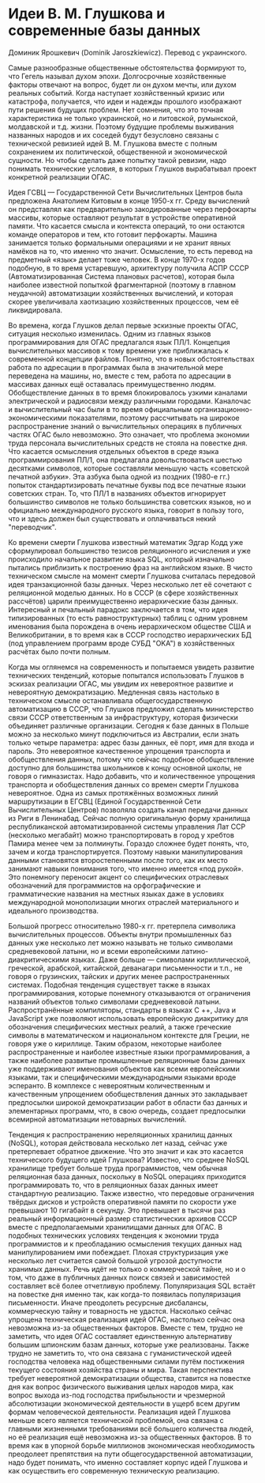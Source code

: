 # Идеи В. М. Глушкова и современные базы данных

Доминик Ярошкевич (Dominik Jaroszkiewicz). Перевод с украинского.

Самые разнообразные общественные обстоятельства формируют то, что Гегель называл духом эпохи. Долгосрочные хозяйственные факторы отвечают на вопрос, будет ли он духом мечты, или духом реальных событий. Когда наступает хозяйственный кризис или катастрофа, получается, что идеи и надежды прошлого изображают пути решения будущих проблем. Нет сомнения, что это точная характеристика не только украинской, но и литовской, румынской, молдавской и т.д. жизни. Поэтому будущие проблемы выживания названных народов и их соседей будут безусловно связаны с технической ревизией идей В. М. Глушкова вместе с полным сохранением их политической, общественной и экономической сущности. Но чтобы сделать даже попытку такой ревизии, надо понимать технические условия, в которых Глушков вырабатывал проект конкретной реализации ОГАС.

Идея ГСВЦ — Государственной Сети Вычислительных Центров была предложена Анатолием Китовым в конце 1950-х гг. Среду вычислений он представлял как предварительно закодированные через перфокарты массивы, которые оставляют результат в устройстве оперативной памяти. Что касается смысла и контекста операций, то они остаются команде операторов и тем, кто готовит перфокарты. Машина занимается только формальными операциями и не хранит явных намёков на то, что именно что значит. Осмысление, то есть перевод на предметный «язык» делает тоже человек. В конце 1970-х годов подобную, в то время устаревшую, архитектуру получила АСПР СССР (Автоматизированная Система плановых расчетов), которая была наиболее известной попыткой фрагментарной (поэтому в главном неудачной) автоматизации хозяйственных вычислений, и которая скорее увеличивала хаотизацию хозяйственных процессов, чем её ликвидировала.

Во времена, когда Глушков делал первые эскизные проекты ОГАС, ситуация несколько изменилась. Одним из главных языков программирования для ОГАС предлагался язык ПЛ/1. Концепция вычислительных массивов к тому времени уже приближалась к современной концепции файлов. Понятно, что в новых обстоятельствах работа по адресации в программах была в значительной мере переведена на машины, но, вместе с тем, работа по адресации в массивах данных ещё оставалась преимущественно людям. Обобществление данных в то время блокировалось узкими каналами электрической и радиосвязи между различными городами. Каналочас и вычислительный час были в то время официальным организационно-экономическими показателями, поэтому рассчитывать на широкое распространение знаний о вычислительных операциях в публичных частях ОГАС было невозможно. Это означает, что проблема экономии труда персонала вычислительных средств не стояла на повестке дня. Что касается осмысления отдельных объектов в среде языка программирования ПЛ/1, она предлагала довольствоваться шестью десятками символов, которые составляли меньшую часть «советской печатной азбуки». Эта азбука была одной из поздних (1980-е гг.) попыток стандартизировать печатные буквы под все печатные языки советских стран. То, что ПЛ/1 в названиях объектов игнорирует большинство символов не только большинства советских языков, но и официально международного русского языка, говорит в пользу того, что и здесь должен был существовать и оплачиваться некий "переводчик".

Ко времени смерти Глушкова известный математик Эдгар Кодд уже сформулировал большинство тезисов реляционного исчисления и уже происходило начальное развитие языка SQL, который изначально пытались приблизить к построению фраз на английском языке. В чисто техническом смысле на момент смерти Глушкова считалась передовой идея транзакционной базы данных. Через несколько лет её сочетают с реляционной моделью данных. Но в СССР (в сфере хозяйственных рассчётов) царили преимущественно иерархические базы данных. Интересный и печальный парадокс заключается в том, что идея типизированных (то есть равноструктурных) таблиц с одним уровнем именования была порождена в очень иерархическом обществе США и Великобритании, в то время как в СССР господство иерархических БД (под управлением программ вроде СУБД "OKA") в хозяйственных расчётах было почти полным.

Когда мы оглянемся на современность и попытаемся увидеть развитие технических тенденций, которые попытался использовать Глушков в эскизах реализации ОГАС, мы увидим их невероятное развитие и невероятную демократизацию. Медленная связь настолько в техническом смысле останавливала общегосударственную автоматизацию в СССР, что Глушков предложил сделать министерство связи СССР ответственным за инфраструктуру, которая физически объединяет различные организации. Сегодня к базе данных в Польше можно за несколько минут подключиться из Австралии, если знать только четыре параметра: адрес базы данных, её порт, имя для входа и пароль. Это невероятное качественное упрощения транспорта и обобществления данных, потому что сейчас подобное обобществление доступно для большинства школьников к концу основной школы, не говоря о гимназистах. Надо добавить, что и количественное упрощения транспорта и обобществления данных со времен смерти Глушкова невероятное. Одна из самых протяжённых возможных линий маршрутизации в ЕГСВЦ (Единой Государственной Сети Вычислительных Центров) позволяла создать канал передачи данных из Риги в Ленинабад. Сейчас полную оригинальную форму хранилища республиканской автоматизированной системы управления Лат ССР (несколько мегабайт) можно транспортировать в город у хребтов Памира менее чем за полминуты. Гораздо сложнее будет понять, что, зачем и когда транспортируется. Поэтому навыки манипулирования данными становятся второстепенными после того, как их место занимают навыки понимания того, что именно имеется «под рукой». Это понемногу переносит акцент со специфических отраслевых обозначений для программистов на орфографические и грамматические названия на местных языках даже в условиях международной монополизации многих отраслей материального и идеального производства.

Большой прогресс относительно 1980-х гг. претерпела символика вычислительных процессов. Объекты внутри промышленных баз данных уже несколько лет можно называть не только символами средневековой латыни, но и всеми европейскими латино-диакритическими языках. Даже больше — символами кириллической, греческой, арабской, китайской, деванагари письменности и т.п., не говоря о грузинских, тайских и других менее распространенных системах. Подобная тенденция существует также в языках программирования, которые понемногу отказываются от ограничения названий объектов только символами средневековой латыни. Распространённые компиляторы, стандарты в языках C ++, Java и JavaScript уже позволяют использовать европейскую диакритику для обозначения специфических местных реалий, а также греческие символы в математическом и национальном контексте для Греции, не говоря уже о кириллице. Таким образом, некоторые наиболее распространенные и наиболее известные языки программирования, а также наиболее развитые промышленные реляционные базы данных уже поддерживают именования объектов как всеми европейскими языками, так и специфическими международными языками вроде эсперанто. В комплексе с невероятным количественным и качественным упрощением обобществления данных это закладывает предпосылки широкой демократизации работ в области баз данных и элементарных программ, что, в свою очередь, создает предпосылки всемирной автоматизации нетоварных вычислений.

Тенденция к распространению нереляционных хранилищ данных (NoSQL), которая действовала несколько лет назад, сейчас уже претерпевает обратное движение. Что это значит и как это касается технического будущего идей Глушкова? Известно, что среднее NoSQL хранилище требует больше труда программистов, чем обычная реляционная база данных, поскольку в NoSQL операциях приходится программировать то, что в реляционных базах данных имеет стандартную реализацию. Также известно, что передовые ограничения твёрдых дисков и устройств оперативной памяти по скорости уже превышают 10 гигабайт в секунду. Это превышает в тысячи раз реальный информационный размер статистических архивов СССР вместе с предполагаемыми хранилищами данных для ОГАС. В подобных технических условиях тенденция к экономии труда программистов и к преобладанию осмысления текущих данных над манипулированием ими побеждает. Плохая структуризация уже несколько лет считается самой большой угрозой доступности хранимых данных. Речь идёт не только о коммерческой тайне, но и о том, что даже в публичных данных поиск связей и зависимостей составляет всё более отчетливую проблему. Популяризация SQL встаёт на повестке дня именно так, как когда-то появилась популяризация письменности. Иначе преодолеть ресурсные дисбалансы, коммерческую тайну и товарность не удастся. Насколько сейчас упрощена техническая реализация идей ОГАС, настолько сейчас она невозможна из-за общественных факторов. Вместе с тем, трудно не заметить, что идея ОГАС составляет единственную альтернативу большим шпионским базам данных, которые уже реализованы. Также трудно не заметить то, что она связана с гуманистической идеей господства человека над общественными силами путём постижения текущего состояния хозяйства страны и мира. Такая перспектива требует невероятной демократизации общества, ставится на повестке дня как вопрос физического выживания целых народов мира, как вопрос выхода из-под господства прибыльности и чрезмерной абсолютизации экономической деятельности в ущерб всем другим формам человеческой деятельности. Реализация идей Глушкова меньше всего является технической проблемой, она связана с главными жизненными требованиями всё большего количества людей, но её реализация ещё невозможна из-за общественных факторов. В то время как в упорной борьбе миллионов экономическая необходимость преодолеет препятствия на пути общегосударственной автоматизации, надо будет понимать, что именно составляет корпус идей Глушкова и как осуществить его современную техническую реализацию.